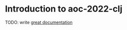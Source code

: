 # Introduction to aoc-2022-clj

TODO: write [great documentation](http://jacobian.org/writing/what-to-write/)

